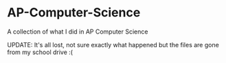 # AP-Computer-Science
A collection of what I did in AP Computer Science

UPDATE: It's all lost, not sure exactly what happened but the files are gone from my school drive :(
